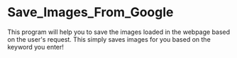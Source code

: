 # Save_Images_From_Google
This program will help you to save the images loaded in the webpage  based on the user's request. This simply saves images for you based on the keyword you enter!
